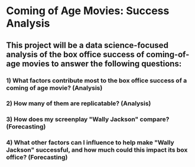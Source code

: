 # Coming of Age Movies: Success Analysis
## This project will be a data science-focused analysis of the box office success of coming-of-age movies to answer the following questions:
### 1) What factors contribute most to the box office success of a coming of age movie? (Analysis)
### 2) How many of them are replicatable? (Analysis)
### 3) How does my screenplay "Wally Jackson" compare? (Forecasting)
### 4) What other factors can I influence to help make "Wally Jackson" successful, and how much could this impact its box office? (Forecasting)
